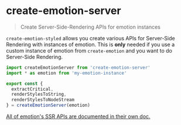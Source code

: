 # create-emotion-server

> Create Server-Side-Rendering APIs for emotion instances

`create-emotion-styled` allows you create various APIs for Server-Side Rendering with instances of emotion. This is **only** needed if you use a custom instance of emotion from `create-emotion` and you want to do Server-Side Rendering.

```jsx
import createEmotionServer from 'create-emotion-server'
import * as emotion from 'my-emotion-instance'

export const {
  extractCritical,
  renderStylesToString,
  renderStylesToNodeStream
} = createEmotionServer(emotion)
```

[All of emotion's SSR APIs are documented in their own doc.](https://github.com/emotion-js/emotion/blob/master/docs/ssr.md)